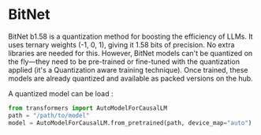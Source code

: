 <!--Copyright 2024 The HuggingFace Team. All rights reserved.

Licensed under the Apache License, Version 2.0 (the "License"); you may not use this file except in compliance with
the License. You may obtain a copy of the License at

http://www.apache.org/licenses/LICENSE-2.0

Unless required by applicable law or agreed to in writing, software distributed under the License is distributed on
an "AS IS" BASIS, WITHOUT WARRANTIES OR CONDITIONS OF ANY KIND, either express or implied. See the License for the
specific language governing permissions and limitations under the License.

⚠️ Note that this file is in Markdown but contain specific syntax for our doc-builder (similar to MDX) that may not be
rendered properly in your Markdown viewer.

-->

# BitNet

BitNet b1.58 is a quantization method for boosting the efficiency of LLMs. It uses ternary weights (-1, 0, 1), giving it 1.58 bits of precision. No extra libraries are needed for this. However, BitNet models can't be quantized on the fly—they need to be pre-trained or fine-tuned with the quantization applied (it's a Quantization aware training technique). Once trained, these models are already quantized and available as packed versions on the hub.

A quantized model can be load : 

```py
from transformers import AutoModelForCausalLM
path = "/path/to/model"
model = AutoModelForCausalLM.from_pretrained(path, device_map="auto")
```